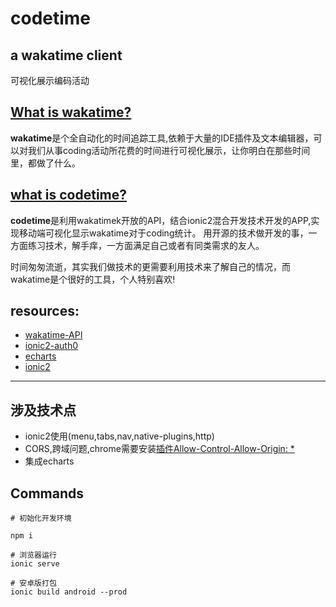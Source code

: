 # codetime

## a wakatime client

可视化展示编码活动

## [What is wakatime?](https://wakatime.com/about)

**wakatime**是个全自动化的时间追踪工具,依赖于大量的IDE插件及文本编辑器，可以对我们从事coding活动所花费的时间进行可视化展示，让你明白在那些时间里，都做了什么。

## [what is codetime?](http://1991421.cn)

**codetime**是利用wakatimek开放的API，结合ionic2混合开发技术开发的APP,实现移动端可视化显示wakatime对于coding统计。
用开源的技术做开发的事，一方面练习技术，解手痒，一方面满足自己或者有同类需求的友人。

时间匆匆流逝，其实我们做技术的更需要利用技术来了解自己的情况，而wakatime是个很好的工具，个人特别喜欢!


## resources:

- [wakatime-API](https://wakatime.com/developers)
- [ionic2-auth0](https://auth0.com/docs/quickstart/native/ionic2)
- [echarts](http://echarts.baidu.com/)
- [ionic2](https://github.com/driftyco/ionic)


------
## 涉及技术点

+ ionic2使用(menu,tabs,nav,native-plugins,http)
+ CORS,跨域问题,chrome需要安装[插件Allow-Control-Allow-Origin: *](https://chrome.google.com/webstore/detail/allow-control-allow-origi/nlfbmbojpeacfghkpbjhddihlkkiljbi)
+ 集成echarts


## Commands

```
# 初始化开发环境

npm i

# 浏览器运行
ionic serve

# 安卓版打包
ionic build android --prod 

```

